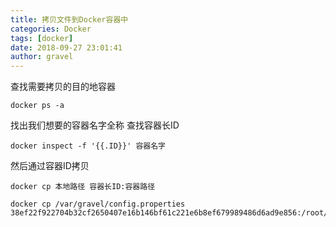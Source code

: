 ```yaml
---
title: 拷贝文件到Docker容器中
categories: Docker
tags: [docker]
date: 2018-09-27 23:01:41 
author: gravel
---
```

查找需要拷贝的目的地容器

<!--more-->

```
docker ps -a
```
找出我们想要的容器名字全称 
查找容器长ID

```
docker inspect -f '{{.ID}}' 容器名字
```

然后通过容器ID拷贝

```
docker cp 本地路径 容器长ID:容器路径

docker cp /var/gravel/config.properties 38ef22f922704b32cf2650407e16b146bf61c221e6b8ef679989486d6ad9e856:/root/web/config.properties

```